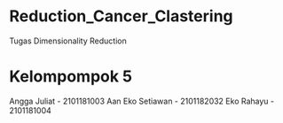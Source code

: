 # Reduction_Cancer_Clastering
Tugas Dimensionality Reduction
# Kelompompok 5
Angga Juliat - 2101181003
Aan Eko Setiawan - 2101182032
Eko Rahayu - 2101181004
